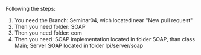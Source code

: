 Following the steps:

1.  You need the Branch: Seminar04, wich located near "New pull request"
2. Then you need folder: SOAP
3. Then you need folder: com
4. Then you need: SOAP implementation located in folder SOAP, than class Main;
	              Server SOAP located in folder lpi/server/soap